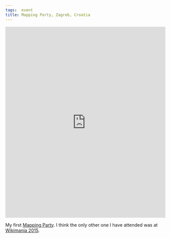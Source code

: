 ```yaml
---
tags:  event
title: Mapping Party, Zagreb, Croatia
---
```

<iframe src="https://www.facebook.com/plugins/post.php?href=https%3A%2F%2Fwww.facebook.com%2Fmedia%2Fset%2F%3Fset%3Da.10154563733807290.1073741918.735252289%26type%3D3&width=500" width="500" height="597" style="border:none;overflow:hidden" scrolling="no" frameborder="0" allowTransparency="true"></iframe>

My first [Mapping Party](http://wiki.openstreetmap.org/wiki/Mapping_parties). I think the only other one I have attended was at [Wikimania 2015](/wikimania-2015).
